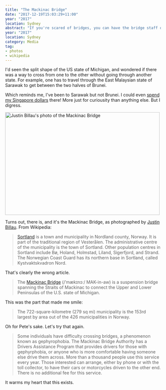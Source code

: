 ```yaml
---
title: "The Mackinac Bridge"
date: "2017-12-19T15:03:29+11:00"
year: "2017"
location: Sydney
abstract: "If you're scared of bridges, you can have the bridge staff drive your car for you. This is wonderful on so many levels."
year: "2017"
location: Sydney
category: Media
tag:
- photos
- wikipedia
---
```

I'd seen the split shape of the US state of Michigan, and wondered if there was a way to cross from one to the other without going through another state. For example, one has to travel through the East Malaysian state of Sarawak to get between the two halves of Brunei.

Which reminds me, I've been to Sarawak but not Brunei. I could even [spend my Singapore dollars] there! More just for curiousity than anything else. But I digress.

<p><img src="https://rubenerd.com/files/2017/Mackinac_Bridge_from_the_air@1x.jpg" srcset="https://rubenerd.com/files/2017/Mackinac_Bridge_from_the_air@1x.jpg 1x, https://rubenerd.com/files/2017/Mackinac_Bridge_from_the_air@2x.jpg 2x" alt="Justin Billau's photo of the Mackinac Bridge" style="width:500px; height:333px;" /></p>

Turns out, there is, and it's the Mackinac Bridge, as photographed by [Justin Billau]. From Wikipedia:

> [Sortland] is a town and municipality in Nordland county, Norway. It is part of the traditional region of Vesterålen. The administrative centre of the municipality is the town of Sortland. Other population centres in Sortland include Bø, Holand, Holmstad, Liland, Sigerfjord, and Strand. The Norwegian Coast Guard has its northern base in Sortland, called Kystvaktskvadron Nord.

That's clearly the wrong article.

> The [Mackinac Bridge] \(/ˈmækɪnɔː/ MAK-in-aw) is a suspension bridge spanning the Straits of Mackinac to connect the Upper and Lower Peninsulas of the U.S. state of Michigan. 

This was the part that made me smile:

> The 722-square-kilometre (279 sq mi) municipality is the 153rd largest by area out of the 426 municipalities in Norway. 

Oh for Pete's sake. Let's try that again.

> Some individuals have difficulty crossing bridges, a phenomenon known as gephyrophobia. The Mackinac Bridge Authority has a Drivers Assistance Program that provides drivers for those with gephyrphobia, or anyone who is more comfortable having someone else drive them across. More than a thousand people use this service every year. Those interested can arrange, either by phone or with the toll collector, to have their cars or motorcycles driven to the other end. There is no additional fee for this service.

It warms my heart that this exists.

[Sortland]: https://en.wikipedia.org/wiki/Sortland "Wikipedia article on Sortland"
[Mackinac Bridge]: https://en.wikipedia.org/wiki/Mackinac_Bridge "Wikipedia article on the Mackinac Bridge"
[Justin Billau]: https://commons.wikimedia.org/wiki/File:Mackinac_Bridge_from_the_air3.jpg
[spend my Singapore dollars]: http://www.mas.gov.sg/currency/currency%20interchangeability%20agreement%20between%20brunei%20darussalam%20and%20singapore.aspx
